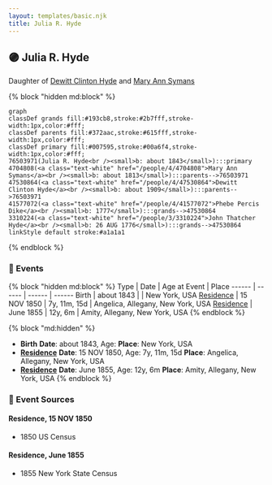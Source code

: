 ```yaml
---
layout: templates/basic.njk
title: Julia R. Hyde
---
```

## 🟣 Julia R. Hyde

Daughter of [Dewitt Clinton Hyde](/people/4/47530864) and [Mary Ann Symans](/people/4/4704808)

{% block "hidden md:block" %}
```mermaid
graph
classDef grands fill:#193cb8,stroke:#2b7fff,stroke-width:1px,color:#fff;
classDef parents fill:#372aac,stroke:#615fff,stroke-width:1px,color:#fff;
classDef primary fill:#007595,stroke:#00a6f4,stroke-width:1px,color:#fff;
76503971(Julia R. Hyde<br /><small>b: about 1843</small>):::primary
4704808(<a class="text-white" href="/people/4/4704808">Mary Ann Symans</a><br /><small>b: about 1813</small>):::parents-->76503971
47530864(<a class="text-white" href="/people/4/47530864">Dewitt Clinton Hyde</a><br /><small>b: about 1909</small>):::parents-->76503971
41577072(<a class="text-white" href="/people/4/41577072">Phebe Percis Dike</a><br /><small>b: 1777</small>):::grands-->47530864
3310224(<a class="text-white" href="/people/3/3310224">John Thatcher Hyde</a><br /><small>b: 26 AUG 1776</small>):::grands-->47530864
linkStyle default stroke:#a1a1a1
```
{% endblock %}

### 📆 Events

{% block "hidden md:block" %}
Type | Date | Age at Event | Place
------ | ------ | ------ | ------
Birth | about 1843 |  | New York, USA
[Residence](#event-event-0) | 15 NOV 1850 | 7y, 11m, 15d | Angelica, Allegany, New York, USA
[Residence](#event-event-1) | June 1855 | 12y, 6m | Amity, Allegany, New York, USA
{% endblock %}

{% block "md:hidden" %}
- **Birth**
**Date**: about 1843, Age:
**Place**: New York, USA
- **[Residence](#event-event-0)**
**Date**: 15 NOV 1850, Age: 7y, 11m, 15d
**Place**: Angelica, Allegany, New York, USA
- **[Residence](#event-event-1)**
**Date**: June 1855, Age: 12y, 6m
**Place**: Amity, Allegany, New York, USA
{% endblock %}

### 📰 Event Sources

#### <a id="event-event-0"></a> Residence, 15 NOV 1850
* 1850 US Census

#### <a id="event-event-1"></a> Residence, June 1855
* 1855 New York State Census
